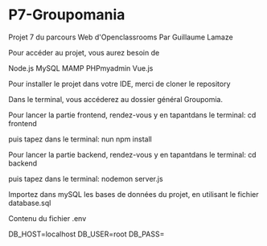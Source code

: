 # P7-Groupomania

Projet 7 du parcours Web d'Openclassrooms Par Guillaume Lamaze 



Pour accéder au projet, vous aurez besoin de

Node.js
MySQL
MAMP
PHPmyadmin
Vue.js

Pour installer le projet dans votre IDE, merci de cloner le repository



Dans le terminal, vous accéderez au dossier général Groupomia.
   
   

Pour lancer la partie frontend, rendez-vous y en tapantdans le terminal:   cd frontend

puis tapez dans le terminal:   nun npm install



Pour lancer la partie backend, rendez-vous y en tapantdans le terminal:   cd backend

puis tapez dans le terminal:   nodemon server.js






Importez dans mySQL les bases de données du projet, en utilisant le fichier database.sql





Contenu du fichier .env


DB_HOST=localhost
DB_USER=root
DB_PASS=
